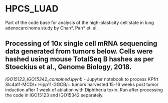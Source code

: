 # HPCS_LUAD
Part of the code base for analysis of the high-plasticity cell state in lung adenocarcinoma study by Chan*, Pan* et. al. 

## Processing of 10x single cell mRNA sequencing data generated from tumors below.  Cells were hashed using mouse TotalSeq B hashes as per Stoeckius et al., Genome Biology, 2018.

_IGO15123\_IGO15342\_combined.ipynb_ - Jupyter notebook to process KPfrt Slc4a11-MCD/+ Hipp11-GGCB/+ tumors harvested 15-16 weeks post tumor induction after 1 week of ablation with Diphtheria toxin. Run after processing the code in IGO15123 and IGO15342 separately.
